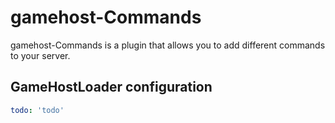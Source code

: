 # gamehost-Commands

gamehost-Commands is a plugin that allows you to add different commands to your server.

## GameHostLoader configuration
```yaml
todo: 'todo'
```